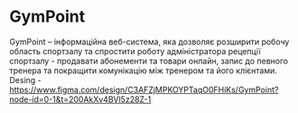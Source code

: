 # GymPoint
GymPoint – інформаційна веб-система, яка дозволяє розширити робочу область спортзалу та спростити роботу адміністратора рецепції спортзалу - продавати абонементи та товари онлайн, запис до певного тренера та покращити комунікацію між тренером та його клієнтами.
Desing - https://www.figma.com/design/C3AFZjMPKOYPTaqO0FHiKs/GymPoint?node-id=0-1&t=200AkXv4BVl5z28Z-1
